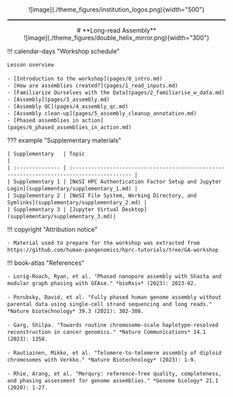 <center>![image](./theme_figures/institution_logos.png){width="500"}</center>
<hr style="border:1px solid grey">
<center>
# **Long-read Assembly**
</center>

<center>
![image](./theme_figures/double_helix_mirror.png){width="300"}
</center>

!!! calendar-days "Workshop schedule"

    Lesson overview

    - [Introduction to the workshop](pages/0_intro.md)
    - [How are assemblies created?](pages/1_read_inputs.md)
    - [Familiarize Ourselves with the Data](pages/2_familiarise_w_data.md)
    - [Assembly](pages/3_assembly.md)
    - [Assembly QC](pages/4_assembly_qc.md)
    - [Assembly clean-up](pages/5_assembly_cleanup_annotation.md)
    - [Phased assemblies in action](pages/6_phased_assemblies_in_action.md)

??? example "Supplementary materials"

    | Supplementary   | Topic                                                                                      |
    | :-------------- | :----------------------------------------------------------------------------------------- |
    | Supplementary 1 | [NeSI HPC Authentication Factor Setup and Jupyter Login](supplementary/supplementary_1.md) |
    | Supplementary 2 | [NeSI File System, Working Directory, and Symlinks](supplementary/supplementary_2.md) |
    | Supplementary 3 | [Jupyter Virtual Desktop](supplementary/supplementary_3.md)|

!!! copyright "Attribution notice"

    - Material used to prepare for the workshop was extracted from https://github.com/human-pangenomics/hprc-tutorials/tree/GA-workshop

!!! book-atlas "References"

    - Lorig-Roach, Ryan, et al. "Phased nanopore assembly with Shasta and modular graph phasing with GFAse." *bioRxiv* (2023): 2023-02.

    - Porubsky, David, et al. "Fully phased human genome assembly without parental data using single-cell strand sequencing and long reads." *Nature biotechnology* 39.3 (2021): 302-308.

    - Garg, Shilpa. "Towards routine chromosome-scale haplotype-resolved reconstruction in cancer genomics." *Nature Communications* 14.1 (2023): 1358.

    - Rautiainen, Mikko, et al. "Telomere-to-telomere assembly of diploid chromosomes with Verkko." *Nature Biotechnology* (2023): 1-9.

    - Rhie, Arang, et al. "Merqury: reference-free quality, completeness, and phasing assessment for genome assemblies." *Genome biology* 21.1 (2020): 1-27.
